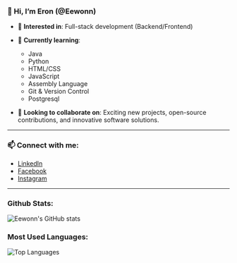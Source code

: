 ### 👋 Hi, I’m Eron (@Eewonn)
  
- 👀 **Interested in**: Full-stack development (Backend/Frontend)
- 🌱 **Currently learning**:
  - Java
  - Python
  - HTML/CSS
  - JavaScript
  - Assembly Language
  - Git & Version Control
  - Postgresql

- 💼 **Looking to collaborate on**: Exciting new projects, open-source contributions, and innovative software solutions.

---

### 📫 **Connect with me**:
  
- [LinkedIn](https://www.linkedin.com/in/mark-eron-diaz-496704306/)  
- [Facebook](https://www.facebook.com/markeron.diaz/)  
- [Instagram](https://www.instagram.com/mrk.ern/)  

---

### Github Stats:
![Eewonn's GitHub stats](https://github-readme-stats.vercel.app/api?username=Eewonn&show_icons=true&theme=radical)

### Most Used Languages:
![Top Languages](https://github-readme-stats.vercel.app/api/top-langs/?username=Eewonn&layout=compact&theme=radical)
